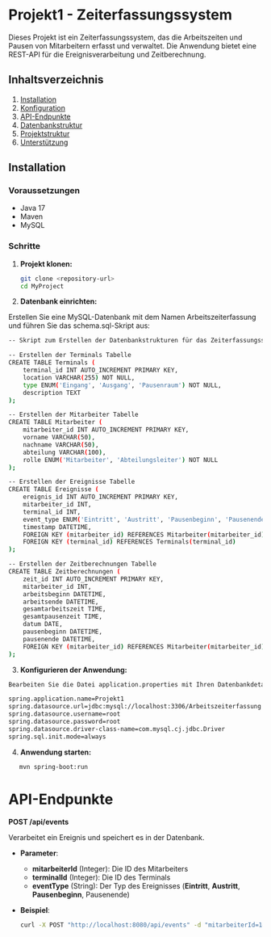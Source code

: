 # Projekt1 - Zeiterfassungssystem

Dieses Projekt ist ein Zeiterfassungssystem, das die Arbeitszeiten und Pausen von Mitarbeitern erfasst und verwaltet. Die Anwendung bietet eine REST-API für die Ereignisverarbeitung und Zeitberechnung.

## Inhaltsverzeichnis

1. [Installation](#installation)
2. [Konfiguration](#konfiguration)
3. [API-Endpunkte](#api-endpunkte)
4. [Datenbankstruktur](#datenbankstruktur)
5. [Projektstruktur](#projektstruktur)
6. [Unterstützung](#unterstützung)

## Installation

### Voraussetzungen

- Java 17
- Maven
- MySQL

### Schritte

1. **Projekt klonen:**

   ```bash
   git clone <repository-url>
   cd MyProject
   ```
   
2. **Datenbank einrichten:**

Erstellen Sie eine MySQL-Datenbank mit dem Namen Arbeitszeiterfassung und führen Sie das schema.sql-Skript aus:

```bash
-- Skript zum Erstellen der Datenbankstrukturen für das Zeiterfassungssystem

-- Erstellen der Terminals Tabelle
CREATE TABLE Terminals (
    terminal_id INT AUTO_INCREMENT PRIMARY KEY,
    location VARCHAR(255) NOT NULL,
    type ENUM('Eingang', 'Ausgang', 'Pausenraum') NOT NULL,
    description TEXT
);

-- Erstellen der Mitarbeiter Tabelle
CREATE TABLE Mitarbeiter (
    mitarbeiter_id INT AUTO_INCREMENT PRIMARY KEY,
    vorname VARCHAR(50),
    nachname VARCHAR(50),
    abteilung VARCHAR(100),
    rolle ENUM('Mitarbeiter', 'Abteilungsleiter') NOT NULL
);

-- Erstellen der Ereignisse Tabelle
CREATE TABLE Ereignisse (
    ereignis_id INT AUTO_INCREMENT PRIMARY KEY,
    mitarbeiter_id INT,
    terminal_id INT,
    event_type ENUM('Eintritt', 'Austritt', 'Pausenbeginn', 'Pausenende'),
    timestamp DATETIME,
    FOREIGN KEY (mitarbeiter_id) REFERENCES Mitarbeiter(mitarbeiter_id),
    FOREIGN KEY (terminal_id) REFERENCES Terminals(terminal_id)
);

-- Erstellen der Zeitberechnungen Tabelle
CREATE TABLE Zeitberechnungen (
    zeit_id INT AUTO_INCREMENT PRIMARY KEY,
    mitarbeiter_id INT,
    arbeitsbeginn DATETIME,
    arbeitsende DATETIME,
    gesamtarbeitszeit TIME,
    gesamtpausenzeit TIME,
    datum DATE,
    pausenbeginn DATETIME,
    pausenende DATETIME,
    FOREIGN KEY (mitarbeiter_id) REFERENCES Mitarbeiter(mitarbeiter_id)
);
```

3. **Konfigurieren der Anwendung:**

```bash
Bearbeiten Sie die Datei application.properties mit Ihren Datenbankdetails:

spring.application.name=Projekt1
spring.datasource.url=jdbc:mysql://localhost:3306/Arbeitszeiterfassung
spring.datasource.username=root
spring.datasource.password=root
spring.datasource.driver-class-name=com.mysql.cj.jdbc.Driver
spring.sql.init.mode=always
```
4. **Anwendung starten:**
```bash
   mvn spring-boot:run
```

# **API-Endpunkte**

**POST /api/events**

Verarbeitet ein Ereignis und speichert es in der Datenbank.

   * **Parameter**:
      * **mitarbeiterId** (Integer): Die ID des Mitarbeiters
      * **terminalId** (Integer): Die ID des Terminals
      * **eventType** (String): Der Typ des Ereignisses (**Eintritt**, **Austritt**, 
        **Pausenbeginn**, Pausenende)

   * **Beispiel**:
     ```bash
     curl -X POST "http://localhost:8080/api/events" -d "mitarbeiterId=1&terminalId=2&eventType=Eintritt"
     ```
